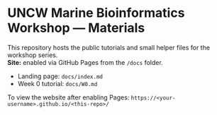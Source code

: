 # UNCW Marine Bioinformatics Workshop — Materials

This repository hosts the public tutorials and small helper files for the workshop series.  
**Site:** enabled via GitHub Pages from the `/docs` folder.

- Landing page: `docs/index.md`
- Week 0 tutorial: `docs/W0.md`


To view the website after enabling Pages: `https://<your-username>.github.io/<this-repo>/`
